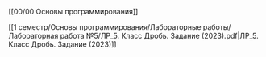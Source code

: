 [[00/00 Основы программирования]]

[[1 семестр/Основы программирования/Лабораторные работы/Лабораторная работа №5/ЛР_5. Класс Дробь. Задание (2023).pdf|ЛР_5. Класс Дробь. Задание (2023)]]
